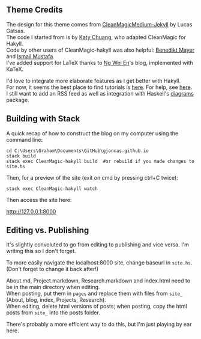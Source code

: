 ## Theme Credits

The design for this theme comes from [CleanMagicMedium-Jekyll](https://github.com/SpaceG/CleanMagicMedium-Jekyll) by Lucas Gatsas.<br>
The code I started from is by [Katy Chuang](https://github.com/katychuang/CleanMagic-hakyll), who adapted CleanMagic for Hakyll.<br>
Code by other users of CleanMagic-hakyll was also helpful: [Benedikt Mayer](https://github.com/benedikt-mayer/benedikt-mayer.github.io) and [Ismail Mustafa](https://ismailmustafa.github.io).<br>
I've added support for LaTeX thanks to [Ng Wei En](https://github.com/wei2912/blog-src)'s blog, implemented with KaTeX.

I'd love to integrate more elaborate features as I get better with Hakyll.<br>
For now, it seems the best place to find tutorials is [here](https://jaspervdj.be/hakyll/tutorials.html). For help, see [here](https://help.github.com/en/github/working-with-github-pages).<br>
I still want to add an RSS feed as well as integration with Haskell's [diagrams](https://github.com/gjoncas/Haskell-DataViz) package.

## Building with Stack

A quick recap of how to construct the blog on my computer using the command line:

```
cd C:\Users\Graham\Documents\GitHub\gjoncas.github.io
stack build
stack exec CleanMagic-hakyll build  #or rebuild if you made changes to site.hs
```

Then, for a preview of the site (exit on cmd by pressing ctrl+C twice):
```
stack exec CleanMagic-hakyll watch
```

Then access the site here:

http://127.0.0.1:8000


## Editing vs. Publishing

It's slightly convoluted to go from editing to publishing and vice versa. I'm writing this so I don't forget.

To more easily navigate the localhost:8000 site, change baseurl in `site.hs`. (Don't forget to change it back after!)

About.md, Project.markdown, Research.markdown and index.html need to be in the main directory when editing.<br>
When posting, put them in `pages` and replace them with files from `site_` (About, blog, index, Projects, Research).<br>
When editing, delete html versions of posts; when posting, copy the html posts from `site_` into the posts folder.

There's probably a more efficient way to do this, but I'm just playing by ear here.

